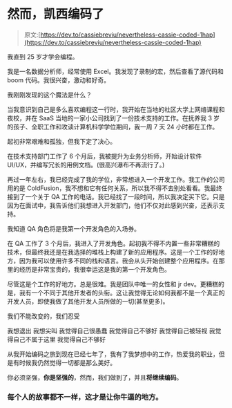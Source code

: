 # 然而，凯西编码了

> 原文:[https://dev.to/cassiebreviu/nevertheless-cassie-coded-1hap](https://dev.to/cassiebreviu/nevertheless-cassie-coded-1hap)

我直到 25 岁才学会编程。

我是一名数据分析师，经常使用 Excel。我发现了录制的宏，然后查看了源代码和 boom 代码。我很兴奋，激动和好奇。

我刚刚发现的这个魔法是什么？

当我意识到自己是多么喜欢编程这一行时，我开始在当地的社区大学上网络课程和夜校，并在 SaaS 当地的一家小公司找到了一份技术支持的工作。在抚养我 3 岁的孩子、全职工作和攻读计算机科学学位期间，我一周 7 天 24 小时都在工作。

起初非常艰难和孤独，但我下定了决心。

在技术支持部门工作了 6 个月后，我被提升为业务分析师，开始设计软件 UI/UX，并编写冗长的用例文档。(很高兴瀑布不再流行了。)

再过一年左右，我已经完成了我的学位，非常想进入一个开发工作。我工作的公司用的是 ColdFusion，我不想和它有任何关系，所以我不得不去别处看看。我最终接到了一个关于 QA 工作的电话。我已经找了一段时间，所以我决定买下它。只是因为在面试中，我告诉他们我想进入开发部门，他们不仅对此感到兴奋，还表示支持。

我知道 QA 角色将是我第一个开发角色的入场券。

在 QA 工作了 3 个月后，我进入了开发角色。起初我不得不内置一些非常糟糕的技术，但最终我还是在我选择的堆栈上构建了新的应用程序。这是一个工作的好地方，因为我可以使用许多不同的栈和语言。我会从头开始创建整个应用程序。在那里的经历是非常宝贵的，我很幸运这是我的第一个开发角色。

尽管这是个工作的好地方。总是很难。我是团队中唯一的女性和 jr dev。更糟糕的是，我有一个不同于其他开发者的头衔。这让我觉得无论如何我都不是一个真正的开发人员，即使我做了其他开发人员所做的一切(甚至更多)。

我们不能改变的，我们忍受

我想退出
我想尖叫
我觉得自己很愚蠢
我觉得自己不够好
我觉得自己被轻视
我觉得自己不属于这里
我觉得自己不够好

从我开始编码之旅到现在已经七年了，我有了我梦想中的工作，热爱我的职业，但是有时候我仍然觉得一切都是那么美好。

你必须坚强，**你是坚强的**，然而，我们做到了，并且**将继续编码**。

### [](#everyones-story-is-different-and-thats-what-makes-you-awesome)每个人的故事都不一样，这才是让你牛逼的地方。
